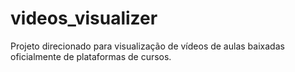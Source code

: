 # videos_visualizer
Projeto direcionado para visualização de vídeos de aulas baixadas oficialmente de plataformas de cursos.
